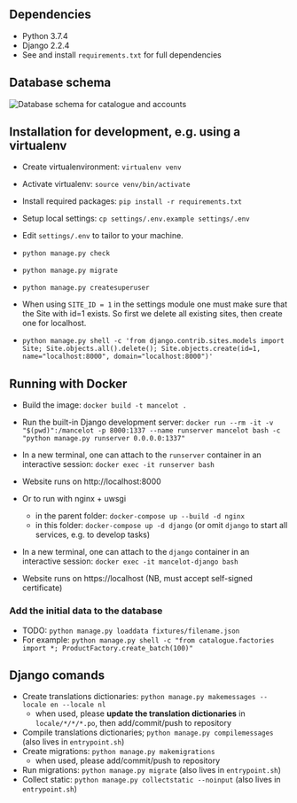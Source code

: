 ## **Dependencies**
- Python 3.7.4
- Django 2.2.4
- See and install `requirements.txt` for full dependencies

## **Database schema**
![Database schema for catalogue and accounts](https://github.com/tlrh314/mancelot/edit/master/backend/mancelot_db.png)

## **Installation for development, e.g. using a virtualenv**
- Create virtualenvironment: `virtualenv venv`
- Activate virtualenv: `source venv/bin/activate`

- Install required packages: `pip install -r requirements.txt`
- Setup local settings: `cp settings/.env.example settings/.env`
- Edit `settings/.env` to tailor to your machine.

- `python manage.py check`
- `python manage.py migrate`
- `python manage.py createsuperuser`
- When using `SITE_ID = 1` in the settings module one must make sure that the 
  Site with id=1 exists. So first we delete all existing sites, then create
  one for localhost.
- `python manage.py shell -c 'from django.contrib.sites.models import Site; Site.objects.all().delete(); Site.objects.create(id=1, name="localhost:8000", domain="localhost:8000")'`

## **Running with Docker**
- Build the image: `docker build -t mancelot .`

- Run the built-in Django development server: `docker run --rm -it -v "$(pwd)":/mancelot -p 8000:1337 --name runserver mancelot bash -c "python manage.py runserver 0.0.0.0:1337"`
- In a new terminal, one can attach to the `runserver` container in an interactive session: `docker exec -it runserver bash`
- Website runs on http://localhost:8000 
- Or to run with nginx + uwsgi
  - in the parent folder: `docker-compose up --build -d nginx`
  - in this folder: `docker-compose up -d django` (or omit `django` to start all services, e.g. to develop tasks)
- In a new terminal, one can attach to the `django` container in an interactive session: `docker exec -it mancelot-django bash`
- Website runs on https://localhost (NB, must accept self-signed certificate)

### Add the initial data to the database
- TODO: `python manage.py loaddata fixtures/filename.json` 
- For example: `python manage.py shell -c "from catalogue.factories import *; ProductFactory.create_batch(100)"`


## Django comands
- Create translations dictionaries: `python manage.py makemessages --locale en --locale nl`
  - when used, please **update the translation dictionaries** in `locale/*/*/*.po`, then add/commit/push to repository
- Compile translations dictionaries; `python manage.py compilemessages` (also lives in `entrypoint.sh`)
- Create migrations: `python manage.py makemigrations` 
  - when used, please add/commit/push to repository
- Run migrations: `python manage.py migrate` (also lives in `entrypoint.sh`)
- Collect static: `python manage.py collectstatic --noinput` (also lives in `entrypoint.sh`)
